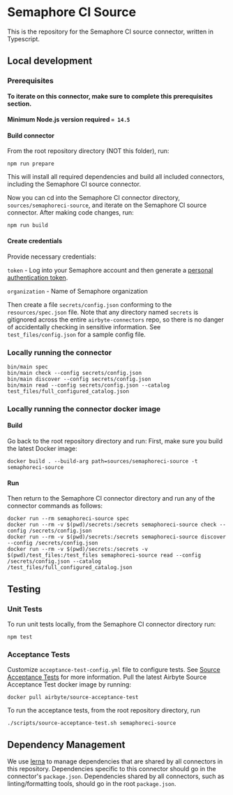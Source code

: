 # Semaphore CI Source

This is the repository for the Semaphore CI source connector, written in Typescript.

## Local development

### Prerequisites

**To iterate on this connector, make sure to complete this prerequisites
section.**

#### Minimum Node.js version required `= 14.5`

#### Build connector

From the root repository directory (NOT this folder), run:

```
npm run prepare
```

This will install all required dependencies and build all included connectors,
including the Semaphore CI source connector.

Now you can cd into the Semaphore CI connector directory, `sources/semaphoreci-source`,
and iterate on the Semaphore CI source connector. After making code changes, run:

```
npm run build
```

#### Create credentials

Provide necessary credentials:

`token` - Log into your Semaphore account and then generate a [personal authentication token](https://docs.semaphoreci.com/reference/api-v1alpha/#authentication).

`organization` - Name of Semaphore organization

Then create a file `secrets/config.json`
conforming to the `resources/spec.json` file. Note that any directory named
`secrets` is gitignored across the entire `airbyte-connectors` repo, so there is
no danger of accidentally checking in sensitive information. See
`test_files/config.json` for a sample config file.

### Locally running the connector

```
bin/main spec
bin/main check --config secrets/config.json
bin/main discover --config secrets/config.json
bin/main read --config secrets/config.json --catalog test_files/full_configured_catalog.json
```

### Locally running the connector docker image

#### Build

Go back to the root repository directory and run:
First, make sure you build the latest Docker image:

```
docker build . --build-arg path=sources/semaphoreci-source -t semaphoreci-source
```

#### Run

Then return to the Semaphore CI connector directory and run any of the connector
commands as follows:

```
docker run --rm semaphoreci-source spec
docker run --rm -v $(pwd)/secrets:/secrets semaphoreci-source check --config /secrets/config.json
docker run --rm -v $(pwd)/secrets:/secrets semaphoreci-source discover --config /secrets/config.json
docker run --rm -v $(pwd)/secrets:/secrets -v $(pwd)/test_files:/test_files semaphoreci-source read --config /secrets/config.json --catalog /test_files/full_configured_catalog.json
```

## Testing

### Unit Tests

To run unit tests locally, from the Semaphore CI connector directory run:

```
npm test
```

### Acceptance Tests

Customize `acceptance-test-config.yml` file to configure tests. See [Source
Acceptance
Tests](https://docs.airbyte.io/connector-development/testing-connectors/source-acceptance-tests-reference)
for more information.
Pull the latest Airbyte Source Acceptance Test docker image by running:

```
docker pull airbyte/source-acceptance-test
```

To run the acceptance tests, from the root repository directory, run

```
./scripts/source-acceptance-test.sh semaphoreci-source
```

## Dependency Management

We use [lerna](https://lerna.js.org/) to manage dependencies that are shared by
all connectors in this repository. Dependencies specific to this connector
should go in the connector's `package.json`. Dependencies shared by all
connectors, such as linting/formatting tools, should go in the root
`package.json`.
